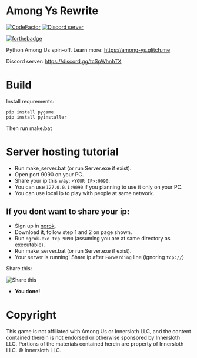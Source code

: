 # Among Ys Rewrite

[![CodeFactor](https://www.codefactor.io/repository/github/milena-kos/among-ys-rewrite/badge)](https://www.codefactor.io/repository/github/milena-kos/among-ys-rewrite)
[![Discord server](https://img.shields.io/discord/776546039804330005.svg?label=&logo=discord&logoColor=ffffff&color=7389D8&labelColor=6A7EC2)](https://discord.gg/EuDqUCkDf6)

[![forthebadge](https://forthebadge.com/images/badges/works-on-my-machine.svg)](https://forthebadge.com)

Python Among Us spin-off.
Learn more:
https://among-ys.glitch.me

Discord server:
https://discord.gg/tcSpWhnhTX

# Build
Install requrements:

```
pip install pygame
pip install pyinstaller
```

Then run make.bat

# Server hosting tutorial

* Run make_server.bat (or run Server.exe if exist).
* Open port 9090 on your PC.
* Share your ip this way: `<YOUR IP>:9090`.
* You can use `127.0.0.1:9090` if you planning to use it only on your PC.
* You can use local ip to play with people at same network.

## If you dont want to share your ip:

* Sign up in [ngrok](https://dashboard.ngrok.com/signup).
* Download it, follow step 1 and 2 on page shown.
* Run `ngrok.exe tcp 9090` (assuming you are at same directory as executable).
* Run make_server.bat (or run Server.exe if exist).
* Your server is running! Share ip after `Forwarding` line (ignoring `tcp://`)

Share this:

![Share this](https://i.ibb.co/KjQQChY/share.png)


* **You done!**

# Copyright
This game is not affiliated with Among Us or Innersloth LLC, and the content contained therein is not endorsed or otherwise sponsored by Innersloth LLC. Portions of the materials contained herein are property of Innersloth LLC. © Innersloth LLC.
